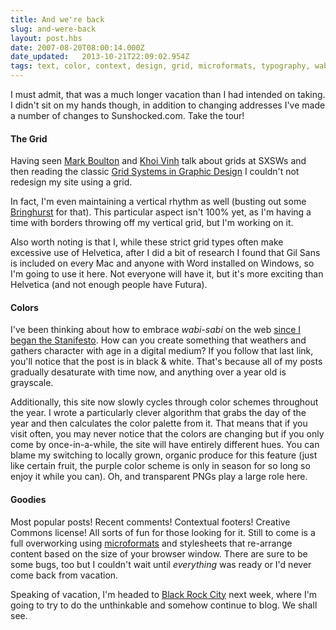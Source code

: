```yaml
---
title: And we're back
slug: and-were-back
layout: post.hbs
date: 2007-08-20T08:00:14.000Z
date_updated:   2013-10-21T22:09:02.954Z
tags: text, color, context, design, grid, microformats, typography, wabi-sabi
---
```


I must admit, that was a much longer vacation than I had intended on taking. I didn't sit on my hands though, in addition to changing addresses I've made a number of changes to Sunshocked.com. Take the tour!<!--more-->

<h4>The Grid</h4>

Having seen <a href="http://www.markboulton.co.uk/journal/comments/five_simple_steps_to_designing_grid_systems_part_3/" title="MarkBoulton.co.uk">Mark Boulton</a> and <a href="http://www.subtraction.com/archives/2007/0318_oh_yeeaahh.php" title="Subtraction.com">Khoi Vinh</a> talk about grids at SXSWs and then reading the classic <a href="http://www.amazon.com/Systems-Graphic-Design-Josef-Muller-Brockmann/dp/3721201450" title="Buy it on Amazon">Grid Systems in Graphic Design</a> I couldn't not redesign my site using a grid.

In fact, I'm even maintaining a vertical rhythm as well (busting out some <a href="http://webtypography.net/Rhythm_and_Proportion/Vertical_Motion/2.2.2/"  title="WebTypography.net">Bringhurst</a> for that). This particular aspect isn't 100% yet, as I'm having a time with borders throwing off my vertical grid, but I'm working on it.

Also worth noting is that I, while these strict grid types often make excessive use of Helvetica, after I did a bit of research I found that Gil Sans is included on every Mac and anyone with Word installed on Windows, so I'm going to use it here. Not everyone will have it, but it's more exciting than Helvetica (and not enough people have Futura).

<h4>Colors</h4>

I've been thinking about how to embrace <i>wabi-sabi</i> on the web <a href="http://www.sunshocked.com/stanifesto/archives/is-noise-necessary/" title="'Is noise necessary?' on Stanifesto">since I began the Stanifesto</a>. How can you create something that weathers and gathers character with age in a digital medium? If you follow that last link, you'll notice that the post is in black &amp; white. That's because all of my posts gradually desaturate with time now, and anything over a year old is grayscale.

Additionally, this site now slowly cycles through color schemes throughout the year. I wrote a particularly clever algorithm that grabs the day of the year and then calculates the color palette from it. That means that if you visit often, you may never notice that the colors are changing but if you only come by once-in-a-while, the site will have entirely different hues. You can blame my switching to locally grown, organic produce for this feature (just like certain fruit, the purple color scheme is only in season for so long so enjoy it while you can). Oh, and transparent PNGs play a large role here.

<h4>Goodies</h4>

Most popular posts! Recent comments! Contextual footers! Creative Commons license! All sorts of fun for those looking for it. Still to come is a full overworking using <a href="http://microformats.org/" title="Microformats.org">microformats</a> and stylesheets that re-arrange content based on the size of your browser window. There are sure to be some bugs, too but I couldn't wait until <em>everything</em> was ready or I'd never come back from vacation.

Speaking of vacation, I'm headed to <a href="http://burningman.com/" title="BurningMan.com">Black Rock City</a> next week, where I'm going to try to do the unthinkable and somehow continue to blog. We shall see.
